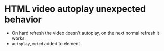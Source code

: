 # HTML video autoplay unexpected behavior

- On hard refresh the video doesn't autoplay, on the next normal refresh it works
- `autoplay`, `muted` added to element
